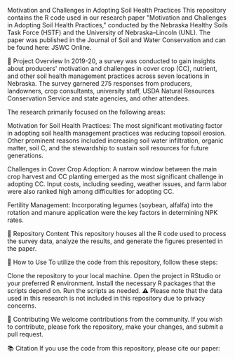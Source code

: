 Motivation and Challenges in Adopting Soil Health Practices
This repository contains the R code used in our research paper "Motivation and Challenges in Adopting Soil Health Practices," conducted by the Nebraska Healthy Soils Task Force (HSTF) and the University of Nebraska–Lincoln (UNL). The paper was published in the Journal of Soil and Water Conservation and can be found here: JSWC Online.

🎯 Project Overview
In 2019-20, a survey was conducted to gain insights about producers' motivation and challenges in cover crop (CC), nutrient, and other soil health management practices across seven locations in Nebraska. The survey garnered 275 responses from producers, landowners, crop consultants, university staff, USDA Natural Resources Conservation Service and state agencies, and other attendees.

The research primarily focused on the following areas:

Motivation for Soil Health Practices: The most significant motivating factor in adopting soil health management practices was reducing topsoil erosion. Other prominent reasons included increasing soil water infiltration, organic matter, soil C, and the stewardship to sustain soil resources for future generations.

Challenges in Cover Crop Adoption: A narrow window between the main crop harvest and CC planting emerged as the most significant challenge in adopting CC. Input costs, including seeding, weather issues, and farm labor were also ranked high among difficulties for adopting CC.

Fertility Management: Incorporating legumes (soybean, alfalfa) into the rotation and manure application were the key factors in determining NPK rates.

📁 Repository Content
This repository houses all the R code used to process the survey data, analyze the results, and generate the figures presented in the paper.

🔧 How to Use
To utilize the code from this repository, follow these steps:

Clone the repository to your local machine.
Open the project in RStudio or your preferred R environment.
Install the necessary R packages that the scripts depend on.
Run the scripts as needed.
⚠️ Please note that the data used in this research is not included in this repository due to privacy concerns.

👥 Contributing
We welcome contributions from the community. If you wish to contribute, please fork the repository, make your changes, and submit a pull request.

📚 Citation
If you use the code from this repository, please cite our paper:
